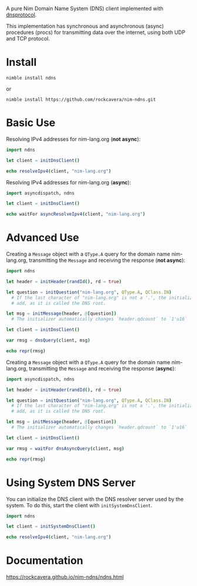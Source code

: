 A pure Nim Domain Name System (DNS) client implemented with [dnsprotocol](https://github.com/rockcavera/nim-dnsprotocol).

This implementation has synchronous and asynchronous (async) procedures (procs) for transmitting data over the internet, using both UDP and TCP protocol.
# Install
`nimble install ndns`

or

`nimble install https://github.com/rockcavera/nim-ndns.git`
# Basic Use
Resolving IPv4 addresses for nim-lang.org (**not async**):
```nim
import ndns

let client = initDnsClient()

echo resolveIpv4(client, "nim-lang.org")
```

Resolving IPv4 addresses for nim-lang.org (**async**):
```nim
import asyncdispatch, ndns

let client = initDnsClient()

echo waitFor asyncResolveIpv4(client, "nim-lang.org")
```
# Advanced Use
Creating a `Message` object with a `QType.A` query for the domain name nim-lang.org, transmitting the `Message` and receiving the response (**not async**):
```nim
import ndns

let header = initHeader(randId(), rd = true)

let question = initQuestion("nim-lang.org", QType.A, QClass.IN)
  # If the last character of "nim-lang.org" is not a '.', the initializer will
  # add, as it is called the DNS root.

let msg = initMessage(header, @[question])
  # The initializer automatically changes `header.qdcount` to `1'u16`

let client = initDnsClient()

var rmsg = dnsQuery(client, msg)

echo repr(rmsg)
```

Creating a `Message` object with a `QType.A` query for the domain name nim-lang.org, transmitting the `Message` and receiving the response (**async**):
```nim
import asyncdispatch, ndns

let header = initHeader(randId(), rd = true)

let question = initQuestion("nim-lang.org", QType.A, QClass.IN)
  # If the last character of "nim-lang.org" is not a '.', the initializer will
  # add, as it is called the DNS root.

let msg = initMessage(header, @[question])
  # The initializer automatically changes `header.qdcount` to `1'u16`

let client = initDnsClient()

var rmsg = waitFor dnsAsyncQuery(client, msg)

echo repr(rmsg)
```
# Using System DNS Server
You can initialize the DNS client with the DNS resolver server used by the system. To do this, start the client with `initSystemDnsClient`.
```nim
import ndns

let client = initSystemDnsClient()

echo resolveIpv4(client, "nim-lang.org")
```
# Documentation
https://rockcavera.github.io/nim-ndns/ndns.html
